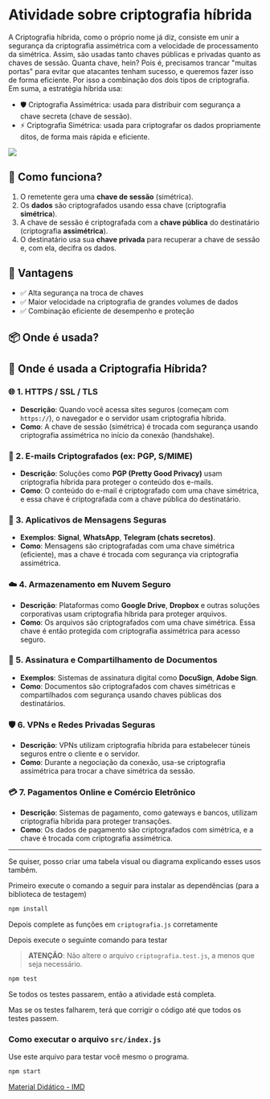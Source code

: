 # Atividade sobre criptografia híbrida

A Criptografia híbrida, como o próprio nome já diz, consiste em unir a segurança da criptografia assimétrica com a velocidade de processamento da simétrica. Assim, são usadas tanto chaves públicas e privadas quanto as chaves de sessão. Quanta chave, hein? Pois é, precisamos trancar "muitas portas" para evitar que atacantes tenham sucesso, e queremos fazer isso de forma eficiente. Por isso a combinação dos dois tipos de criptografia. Em suma, a estratégia híbrida usa:

- 🛡️ Criptografia Assimétrica: usada para distribuir com segurança a chave secreta (chave de sessão).
- ⚡ Criptografia Simétrica: usada para criptografar os dados propriamente ditos, de forma mais rápida e eficiente.

<img src="https://imdtec.imd.ufrn.br/assets/imagens/seguranca-em-redes/seguranca_de_redes_a03_f07_c.jpg" />



## 🧠 Como funciona?

1. O remetente gera uma **chave de sessão** (simétrica).
2. Os **dados** são criptografados usando essa chave (criptografia **simétrica**).
3. A chave de sessão é criptografada com a **chave pública** do destinatário (criptografia **assimétrica**).
4. O destinatário usa sua **chave privada** para recuperar a chave de sessão e, com ela, decifra os dados.

## 🚀 Vantagens

* ✅ Alta segurança na troca de chaves
* ✅ Maior velocidade na criptografia de grandes volumes de dados
* ✅ Combinação eficiente de desempenho e proteção

## 📦 Onde é usada?

## 🔐 Onde é usada a Criptografia Híbrida?

### 🌐 1. **HTTPS / SSL / TLS**

* **Descrição**: Quando você acessa sites seguros (começam com `https://`), o navegador e o servidor usam criptografia híbrida.
* **Como**: A chave de sessão (simétrica) é trocada com segurança usando criptografia assimétrica no início da conexão (handshake).

### 📧 2. **E-mails Criptografados (ex: PGP, S/MIME)**

* **Descrição**: Soluções como **PGP (Pretty Good Privacy)** usam criptografia híbrida para proteger o conteúdo dos e-mails.
* **Como**: O conteúdo do e-mail é criptografado com uma chave simétrica, e essa chave é criptografada com a chave pública do destinatário.

### 📲 3. **Aplicativos de Mensagens Seguras**

* **Exemplos**: **Signal**, **WhatsApp**, **Telegram (chats secretos)**.
* **Como**: Mensagens são criptografadas com uma chave simétrica (eficiente), mas a chave é trocada com segurança via criptografia assimétrica.

### ☁️ 4. **Armazenamento em Nuvem Seguro**

* **Descrição**: Plataformas como **Google Drive**, **Dropbox** e outras soluções corporativas usam criptografia híbrida para proteger arquivos.
* **Como**: Os arquivos são criptografados com uma chave simétrica. Essa chave é então protegida com criptografia assimétrica para acesso seguro.

### 🧾 5. **Assinatura e Compartilhamento de Documentos**

* **Exemplos**: Sistemas de assinatura digital como **DocuSign**, **Adobe Sign**.
* **Como**: Documentos são criptografados com chaves simétricas e compartilhados com segurança usando chaves públicas dos destinatários.

### 🛡️ 6. **VPNs e Redes Privadas Seguras**

* **Descrição**: VPNs utilizam criptografia híbrida para estabelecer túneis seguros entre o cliente e o servidor.
* **Como**: Durante a negociação da conexão, usa-se criptografia assimétrica para trocar a chave simétrica da sessão.

### 💳 7. **Pagamentos Online e Comércio Eletrônico**

* **Descrição**: Sistemas de pagamento, como gateways e bancos, utilizam criptografia híbrida para proteger transações.
* **Como**: Os dados de pagamento são criptografados com simétrica, e a chave é trocada com criptografia assimétrica.

---

Se quiser, posso criar uma tabela visual ou diagrama explicando esses usos também.



Primeiro execute o comando a seguir para instalar as dependências (para a biblioteca de testagem)

```bash
npm install
```

Depois complete as funções em `criptografia.js` corretamente

Depois execute o seguinte comando para testar

> **ATENÇÃO**: Não altere o arquivo `criptografia.test.js`, a menos que seja necessário.

```bash
npm test
```

Se todos os testes passarem, então a atividade está completa.

Mas se os testes falharem, terá que corrigir o código até que todos os testes passem.

### Como executar o arquivo `src/index.js`

Use este arquivo para testar você mesmo o programa.

```bash
npm start
```


[Material Didático - IMD](https://materialpublic.imd.ufrn.br/curso/disciplina/4/62/3/9#:~:text=Jo%C3%A3o%20manda%20uma%20mensagem%20para,sess%C3%A3o%20que%20somente%20eles%20conhecem.)
